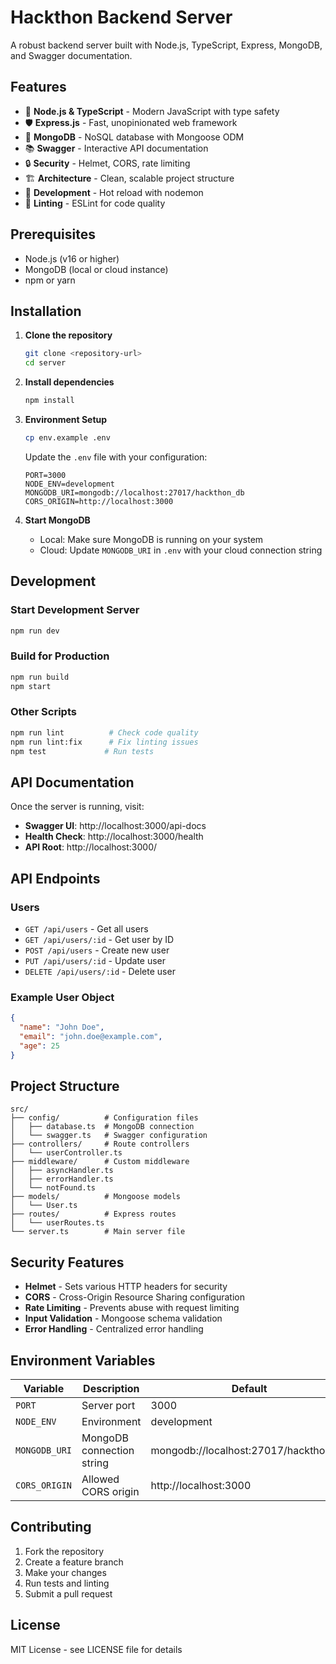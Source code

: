 # Hackthon Backend Server

A robust backend server built with Node.js, TypeScript, Express, MongoDB, and Swagger documentation.

## Features

- 🚀 **Node.js & TypeScript** - Modern JavaScript with type safety
- 🛡️ **Express.js** - Fast, unopinionated web framework
- 🍃 **MongoDB** - NoSQL database with Mongoose ODM
- 📚 **Swagger** - Interactive API documentation
- 🔒 **Security** - Helmet, CORS, rate limiting
- 🏗️ **Architecture** - Clean, scalable project structure
- 🧪 **Development** - Hot reload with nodemon
- 📝 **Linting** - ESLint for code quality

## Prerequisites

- Node.js (v16 or higher)
- MongoDB (local or cloud instance)
- npm or yarn

## Installation

1. **Clone the repository**

   ```bash
   git clone <repository-url>
   cd server
   ```

2. **Install dependencies**

   ```bash
   npm install
   ```

3. **Environment Setup**

   ```bash
   cp env.example .env
   ```

   Update the `.env` file with your configuration:

   ```env
   PORT=3000
   NODE_ENV=development
   MONGODB_URI=mongodb://localhost:27017/hackthon_db
   CORS_ORIGIN=http://localhost:3000
   ```

4. **Start MongoDB**
   - Local: Make sure MongoDB is running on your system
   - Cloud: Update `MONGODB_URI` in `.env` with your cloud connection string

## Development

### Start Development Server

```bash
npm run dev
```

### Build for Production

```bash
npm run build
npm start
```

### Other Scripts

```bash
npm run lint          # Check code quality
npm run lint:fix      # Fix linting issues
npm test             # Run tests
```

## API Documentation

Once the server is running, visit:

- **Swagger UI**: http://localhost:3000/api-docs
- **Health Check**: http://localhost:3000/health
- **API Root**: http://localhost:3000/

## API Endpoints

### Users

- `GET /api/users` - Get all users
- `GET /api/users/:id` - Get user by ID
- `POST /api/users` - Create new user
- `PUT /api/users/:id` - Update user
- `DELETE /api/users/:id` - Delete user

### Example User Object

```json
{
  "name": "John Doe",
  "email": "john.doe@example.com",
  "age": 25
}
```

## Project Structure

```
src/
├── config/          # Configuration files
│   ├── database.ts  # MongoDB connection
│   └── swagger.ts   # Swagger configuration
├── controllers/     # Route controllers
│   └── userController.ts
├── middleware/      # Custom middleware
│   ├── asyncHandler.ts
│   ├── errorHandler.ts
│   └── notFound.ts
├── models/          # Mongoose models
│   └── User.ts
├── routes/          # Express routes
│   └── userRoutes.ts
└── server.ts        # Main server file
```

## Security Features

- **Helmet** - Sets various HTTP headers for security
- **CORS** - Cross-Origin Resource Sharing configuration
- **Rate Limiting** - Prevents abuse with request limiting
- **Input Validation** - Mongoose schema validation
- **Error Handling** - Centralized error handling

## Environment Variables

| Variable      | Description               | Default                               |
| ------------- | ------------------------- | ------------------------------------- |
| `PORT`        | Server port               | 3000                                  |
| `NODE_ENV`    | Environment               | development                           |
| `MONGODB_URI` | MongoDB connection string | mongodb://localhost:27017/hackthon_db |
| `CORS_ORIGIN` | Allowed CORS origin       | http://localhost:3000                 |

## Contributing

1. Fork the repository
2. Create a feature branch
3. Make your changes
4. Run tests and linting
5. Submit a pull request

## License

MIT License - see LICENSE file for details
